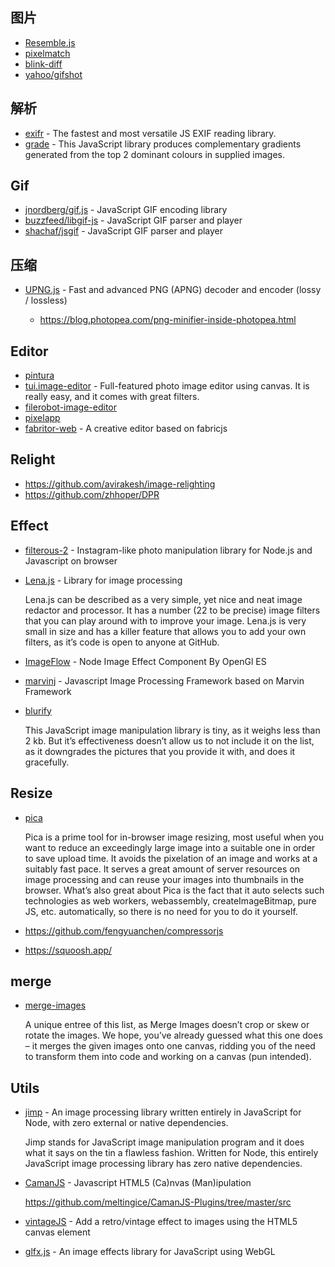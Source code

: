 ## 图片

- [Resemble.js](https://github.com/HuddleEng/Resemble.js)
- [pixelmatch](https://github.com/mapbox/pixelmatch)
- [blink-diff](https://github.com/yahoo/blink-diff)
- [yahoo/gifshot](https://github.com/yahoo/gifshot)

## 解析

- [exifr](https://github.com/MikeKovarik/exifr) - The fastest and most versatile JS EXIF reading library.
- [grade](https://github.com/benhowdle89/grade) - This JavaScript library produces complementary gradients generated from the top 2 dominant colours in supplied images.

## Gif

- [jnordberg/gif.js](https://github.com/jnordberg/gif.js) - JavaScript GIF encoding library
- [buzzfeed/libgif-js](https://github.com/buzzfeed/libgif-js) - JavaScript GIF parser and player
- [shachaf/jsgif](https://github.com/shachaf/jsgif) - JavaScript GIF parser and player


## 压缩

- [UPNG.js](https://github.com/photopea/UPNG.js) - Fast and advanced PNG (APNG) decoder and encoder (lossy / lossless)

    - https://blog.photopea.com/png-minifier-inside-photopea.html

## Editor

- [pintura](https://pqina.nl/pintura/)
- [tui.image-editor](https://github.com/nhn/tui.image-editor) - Full-featured photo image editor using canvas. It is really easy, and it comes with great filters.
- [filerobot-image-editor](https://github.com/scaleflex/filerobot-image-editor)
- [pixelapp](https://github.com/alenaksu/pixelapp)
- [fabritor-web](https://github.com/sleepy-zone/fabritor-web) - A creative editor based on fabricjs

## Relight

- https://github.com/avirakesh/image-relighting
- https://github.com/zhhoper/DPR

## Effect

- [filterous-2](https://github.com/girliemac/filterous-2) - Instagram-like photo manipulation library for Node.js and Javascript on browser
- [Lena.js](https://github.com/davidsonfellipe/lena.js) - Library for image processing

  Lena.js can be described as a very simple, yet nice and neat image redactor and processor. It has a number (22 to be precise) image filters that you can play around with to improve your image. Lena.js is very small in size and has a killer feature that allows you to add your own filters, as it’s code is open to anyone at GitHub.

- [ImageFlow](https://github.com/one-piece-official/ImageFlow) - Node Image Effect Component By OpenGl ES
- [marvinj](https://github.com/gabrielarchanjo/marvinj) - Javascript Image Processing Framework based on Marvin Framework
- [blurify](https://github.com/dabanlee/blurify)

  This JavaScript image manipulation library is tiny, as it weighs less than 2 kb. But it’s effectiveness doesn’t allow us to not include it on the list, as it downgrades the pictures that you provide it with, and does it gracefully.

## Resize

- [pica](https://github.com/nodeca/pica)

  Pica is a prime tool for in-browser image resizing, most useful when you want to reduce an exceedingly large image into a suitable one in order to save upload time. It avoids the pixelation of an image and works at a suitably fast pace. It serves a great amount of server resources on image processing and can reuse your images into thumbnails in the browser. What’s also great about Pica is the fact that it auto selects such technologies as web workers, webassembly, createImageBitmap, pure JS, etc. automatically, so there is no need for you to do it yourself.

- https://github.com/fengyuanchen/compressorjs
- https://squoosh.app/

## merge

- [merge-images](https://github.com/lukechilds/merge-images)

  A unique entree of this list, as Merge Images doesn’t crop or skew or rotate the images. We hope, you’ve already guessed what this one does – it merges the given images onto one canvas, ridding you of the need to transform them into code and working on a canvas (pun intended).

## Utils

- [jimp](https://github.com/jimp-dev/jimp) - An image processing library written entirely in JavaScript for Node, with zero external or native dependencies.

  Jimp stands for JavaScript image manipulation program and it does what it says on the tin a flawless fashion. Written for Node, this entirely JavaScript image processing library has zero native dependencies. 

- [CamanJS](https://github.com/meltingice/CamanJS) - Javascript HTML5 (Ca)nvas (Man)ipulation

  https://github.com/meltingice/CamanJS-Plugins/tree/master/src

- [vintageJS](https://github.com/rendro/vintageJS)  - Add a retro/vintage effect to images using the HTML5 canvas element
- [glfx.js](https://github.com/evanw/glfx.js) - An image effects library for JavaScript using WebGL
